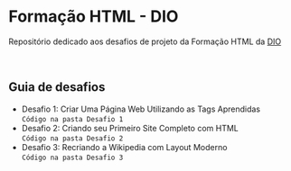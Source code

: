 # Formação HTML - DIO

Repositório dedicado aos desafios de projeto da Formação HTML da [DIO](https://www.dio.me)

<br>

## Guia de desafios

- Desafio 1: Criar Uma Página Web Utilizando as Tags Aprendidas <br> `Código na pasta Desafio 1`
- Desafio 2: Criando seu Primeiro Site Completo com HTML <br> `Código na pasta Desafio 2`
- Desafio 3: Recriando a Wikipedia com Layout Moderno <br> `Código na pasta Desafio 3`
